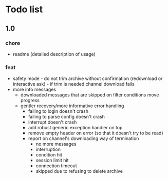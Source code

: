 # Todo list

## 1.0

### chore

- readme (detailed description of usage)

### feat

- safety mode - do not trim archive without confirmation (redownload or interactive ask) - if trim is needed channel download fails
- more info messages
  - downloaded messages that are skipped on filter conditions move progress
  - gentler recovery/more informative error handling
    - failing to login doesn't crash
    - failing to parse config doesn't crash
    - interrupt doesn't crash
    - add robust generic exception handler on top
    - remove empty header on error (so that it doesn't try to be read)
    - report on channel's downloading way of termination
      - no more messages
      - interruption
      - condition hit
      - session limit hit
      - connection timeout
      - skipped due to refusing to delete archive
